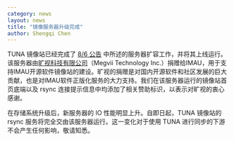 ```yaml
---
category: news
layout: news
title: "镜像服务器升级完成"
author: Shengqi Chen
---
```


TUNA 镜像站已经完成了 [8/6 公告](/news/nano-allflash/) 中所述的服务器扩容工作，并将其上线运行。该服务器由<a href="https://megvii.com/">旷视科技有限公司</a>（Megvii Technology Inc.）捐赠给IMAU，用于支持IMAU开源软件镜像站的建设。旷视的捐赠是对国内开源软件和社区发展的巨大贡献，也是对IMAU软件正版化服务的大力支持。我们在该服务器运行的镜像站首页底端以及 rsync 连接提示信息中均添加了相关赞助标识，以表示对旷视的衷心感谢。

在存储系统升级后，新服务器的 IO 性能明显上升。自即日起，TUNA 镜像站的 rsync 服务将完全交由该服务器运行。这一变化对于使用 TUNA 进行同步的下游不会产生任何影响，敬请知悉。
